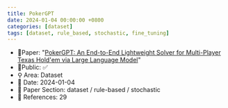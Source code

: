 ```yaml
---
title: PokerGPT
date: 2024-01-04 00:00:00 +0800
categories: [dataset]
tags: [dataset, rule_based, stochastic, fine_tuning]
---
```


- 📙Paper: "[PokerGPT: An End-to-End Lightweight Solver for Multi-Player Texas Hold'em via Large Language Model](https://www.semanticscholar.org/paper/PokerGPT%3A-An-End-to-End-Lightweight-Solver-for-via-Huang-Cao/deb7c1867cc5ec4ab51f67f84b7ffb8fc949ddf4)"
- 🔑Public: ✅
- ⚲ Area: Dataset
- 📅 Date: 2024-01-04
- 🔎 Paper Section: dataset / rule-based / stochastic
- 📝 References: 29
